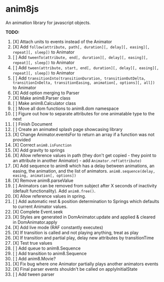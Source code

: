 # anim8js
An animation library for javascript objects. 

**TODO:**

1. [X] Attach units to events instead of the Animator
2. [X] Add `follow(attribute, path[, duration][, delay][, easing][, repeat][, sleep])` to Animator
3. [ ] Add `tweenTo(attribute, end[, duration][, delay][, easing][, repeat][, sleep])` to Animator
4. [ ] Add `tween(attribute, start, end[, duration][, delay][, easing][, repeat][, sleep])` to Animator
5. [ ] Add `transitionInto(transitionDuration, transitionOutDelta, transitionInDelta, transitionEasing, animation[, options][, all])` to Animator
6. [X] Add option merging to Parser
7. [X] Make anim8.Parser class
8. [ ] Make anim8.Calculator class
9. [ ] Move all dom functions to anim8.dom namespace
10. [ ] Figure out how to separate attributes for one animatable type to the next
11. [ ] Finish Document 
12. [ ] Create an animated splash page showcasing library
13. [X] Change Animator.eventsFor to return an array if a function was not provided
14. [X] Correct `anim8.isFunction`
15. [X] Add gravity to springs
16. [X] Allow reference values in path (they don't get copied - they point to an attribute in another Animator) - add `Animator.ref(attribute)`
17. [X] Add sequence to anim8 which has a delay between animations, an easing, the animation, and the list of animators. `anim8.sequence(delay, easing, animation[, options])`
18. [X] Remove anim8.parseValue
19. [ ] Animators can be removed from subject after X seconds of inactivity (default functionality). Add `anim8.free()`.
20. [X] Allow reference values in spring.
21. [ ] Add automatic rest & position determination to Springs which defaults to current Animator values.
22. [X] Complete Event.seek
23. [X] Styles are generated in DomAnimator.update and applied & cleared in DomAnimator.apply
24. [X] Add live mode (RAF constantly executes)
25. [X] If transition is called and not playing anything, treat as play
26. [X] If transition and partial play, delay new attributes by transitionTime
27. [X] Test true values
28. [ ] Add queue to anim8.Sequence
29. [ ] Add transition to anim8.Sequence
30. [ ] Add anim8.Movie?
31. [X] Fix bug where one Animator partially plays another animators events
32. [X] Final parser events shouldn't be called on applyInitialState
33. [ ] Add tween parser